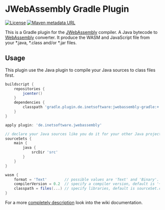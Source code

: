 JWebAssembly Gradle Plugin
======

[![License](https://img.shields.io/github/license/i-net-software/jwebassembly-gradle.svg)](https://github.com/i-net-software/jwebassembly/blob/master/LICENSE.txt)
[![Maven metadata URL](https://img.shields.io/maven-metadata/v?label=Plugin&metadataUrl=https%3A%2F%2Fplugins.gradle.org%2Fm2%2Fde%2Finetsoftware%2Fjwebassembly%2Fde.inetsoftware.jwebassembly.gradle.plugin%2Fmaven-metadata.xml)](https://plugins.gradle.org/plugin/de.inetsoftware.jwebassembly)

This is a Gradle plugin for the [JWebAssembly](https://github.com/i-net-software/JWebAssembly) compiler. A Java bytecode to [WebAssembly](http://webassembly.org/) converter. It produce the WASM and JavaScript file from your *.java, *.class and/or *.jar files.

## Usage

This plugin use the Java plugin to compile your Java sources to class files first. 

```gradle
buildscript {
    repositories {
        jcenter()
    }
    dependencies {
        classpath 'gradle.plugin.de.inetsoftware:jwebassembly-gradle:+'
    }
}

apply plugin: 'de.inetsoftware.jwebassembly'

// declare your Java sources like you do it for your other Java projects
sourceSets {
    main {
        java {
            srcDir 'src'
        }
    }
}

wasm {
    format = 'Text'        // possible values are 'Text' and 'Binary'. 'Binary' is the default value.
    compilerVersion = 0.2  // specify a compiler version, default is '+'
    classpath = files(...) // specify libraries, default is sourceSet.compileClasspath
}
```

For a more [completely description](https://github.com/i-net-software/JWebAssembly/wiki/Build-with-Gradle) look into the wiki documentation.
